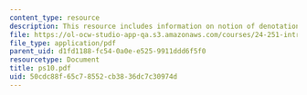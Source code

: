 ```yaml
---
content_type: resource
description: This resource includes information on notion of denotation.
file: https://ol-ocw-studio-app-qa.s3.amazonaws.com/courses/24-251-introduction-to-philosophy-of-language-spring-2006/50cdc88f65c78552cb3836dc7c30974d_ps10.pdf
file_type: application/pdf
parent_uid: d1fd1188-fc54-0a0e-e525-9911ddd6f5f0
resourcetype: Document
title: ps10.pdf
uid: 50cdc88f-65c7-8552-cb38-36dc7c30974d
---
```

